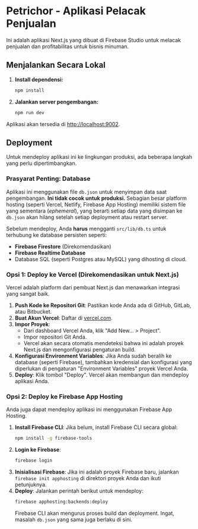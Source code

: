 # Petrichor - Aplikasi Pelacak Penjualan

Ini adalah aplikasi Next.js yang dibuat di Firebase Studio untuk melacak penjualan dan profitabilitas untuk bisnis minuman.

## Menjalankan Secara Lokal

1.  **Install dependensi:**
    ```bash
    npm install
    ```
2.  **Jalankan server pengembangan:**
    ```bash
    npm run dev
    ```
Aplikasi akan tersedia di [http://localhost:9002](http://localhost:9002).

## Deployment

Untuk mendeploy aplikasi ini ke lingkungan produksi, ada beberapa langkah yang perlu dipertimbangkan.

### Prasyarat Penting: Database

Aplikasi ini menggunakan file `db.json` untuk menyimpan data saat pengembangan. **Ini tidak cocok untuk produksi.** Sebagian besar platform hosting (seperti Vercel, Netlify, Firebase App Hosting) memiliki sistem file yang sementara (*ephemeral*), yang berarti setiap data yang disimpan ke `db.json` akan hilang setelah setiap deployment atau restart server.

Sebelum mendeploy, Anda **harus** mengganti `src/lib/db.ts` untuk terhubung ke database persisten seperti:
*   **Firebase Firestore** (Direkomendasikan)
*   **Firebase Realtime Database**
*   Database SQL (seperti Postgres atau MySQL) yang dihosting di cloud.

### Opsi 1: Deploy ke Vercel (Direkomendasikan untuk Next.js)

Vercel adalah platform dari pembuat Next.js dan menawarkan integrasi yang sangat baik.

1.  **Push Kode ke Repositori Git**: Pastikan kode Anda ada di GitHub, GitLab, atau Bitbucket.
2.  **Buat Akun Vercel**: Daftar di [vercel.com](https://vercel.com).
3.  **Impor Proyek**:
    *   Dari dashboard Vercel Anda, klik "Add New... > Project".
    *   Impor repositori Git Anda.
    *   Vercel akan secara otomatis mendeteksi bahwa ini adalah proyek Next.js dan mengonfigurasi pengaturan build.
4.  **Konfigurasi Environment Variables**: Jika Anda sudah beralih ke database (seperti Firebase), tambahkan kredensial dan konfigurasi yang diperlukan di pengaturan "Environment Variables" proyek Vercel Anda.
5.  **Deploy**: Klik tombol "Deploy". Vercel akan membangun dan mendeploy aplikasi Anda.

### Opsi 2: Deploy ke Firebase App Hosting

Anda juga dapat mendeploy aplikasi ini menggunakan Firebase App Hosting.

1.  **Install Firebase CLI**: Jika belum, install Firebase CLI secara global:
    ```bash
    npm install -g firebase-tools
    ```
2.  **Login ke Firebase**:
    ```bash
    firebase login
    ```
3.  **Inisialisasi Firebase**: Jika ini adalah proyek Firebase baru, jalankan `firebase init apphosting` di direktori proyek Anda dan ikuti petunjuknya.
4.  **Deploy**: Jalankan perintah berikut untuk mendeploy:
    ```bash
    firebase apphosting:backends:deploy
    ```
    Firebase CLI akan mengurus proses build dan deployment. Ingat, masalah `db.json` yang sama juga berlaku di sini.
